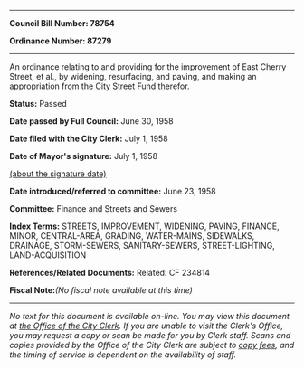 

********

**Council Bill Number: 78754**
   
**Ordinance Number: 87279**
********

 An ordinance relating to and providing for the improvement of East Cherry Street, et al., by widening, resurfacing, and paving, and making an appropriation from the City Street Fund therefor.

**Status:** Passed
   
**Date passed by Full Council:** June 30, 1958
   
**Date filed with the City Clerk:** July 1, 1958
   
**Date of Mayor's signature:** July 1, 1958
   
[(about the signature date)](/~public/approvaldate.htm)
   
   
   
**Date introduced/referred to committee:** June 23, 1958
   
**Committee:** Finance and Streets and Sewers
   
   
**Index Terms:** STREETS, IMPROVEMENT, WIDENING, PAVING, FINANCE, MINOR, CENTRAL-AREA, GRADING, WATER-MAINS, SIDEWALKS, DRAINAGE, STORM-SEWERS, SANITARY-SEWERS, STREET-LIGHTING, LAND-ACQUISITION

**References/Related Documents:** Related: CF 234814

**Fiscal Note:**_(No fiscal note available at this time)_
********

_No text for this document is available on-line. You may view this document at [the Office of the City Clerk](http://www.seattle.gov/leg/clerk/contactUs.htm). If you are unable to visit the Clerk's Office, you may request a copy or scan be made for you by Clerk staff. Scans and copies provided by the Office of the City Clerk are subject to [copy fees](http://clerk.seattle.gov/~public/clerkfees.htm), and the timing of service is dependent on the availability of staff._

